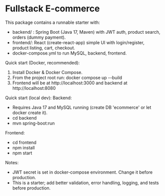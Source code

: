 Fullstack E-commerce
======================================

This package contains a runnable starter with:
- backend/ : Spring Boot (Java 17, Maven) with JWT auth, product search, orders (dummy payment).
- frontend/: React (create-react-app) simple UI with login/register, product listing, cart, checkout.
- docker-compose.yml to run MySQL, backend, frontend.

Quick start (Docker, recommended):
1. Install Docker & Docker Compose.
2. From the project root run:
   docker compose up --build
3. Frontend will be at http://localhost:3000 and backend at http://localhost:8080

Quick start (local dev):
Backend:
  - Requires Java 17 and MySQL running (create DB 'ecommerce' or let docker create it).
  - cd backend
  - mvn spring-boot:run

Frontend:
  - cd frontend
  - npm install
  - npm start

Notes:
- JWT secret is set in docker-compose environment. Change it before production.
- This is a starter; add better validation, error handling, logging, and tests before production.
